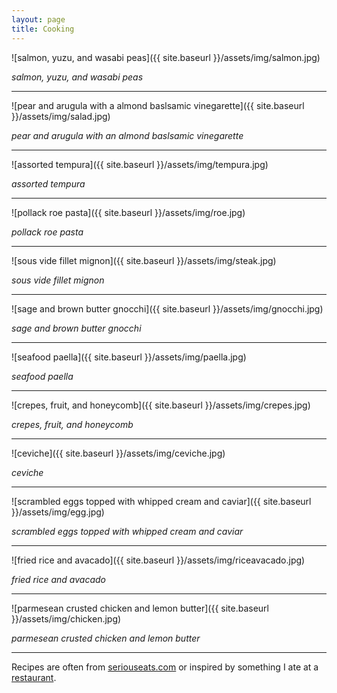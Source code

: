 ```yaml
---
layout: page
title: Cooking
---
```


![salmon, yuzu, and wasabi peas]({{ site.baseurl }}/assets/img/salmon.jpg)

*salmon, yuzu, and wasabi peas*

***

![pear and arugula with a almond baslsamic vinegarette]({{ site.baseurl }}/assets/img/salad.jpg)

*pear and arugula with an almond baslsamic vinegarette*

***

![assorted tempura]({{ site.baseurl }}/assets/img/tempura.jpg)

*assorted tempura*

***

![pollack roe pasta]({{ site.baseurl }}/assets/img/roe.jpg)

*pollack roe pasta*

***

![sous vide fillet mignon]({{ site.baseurl }}/assets/img/steak.jpg)

*sous vide fillet mignon*

***

![sage and brown butter gnocchi]({{ site.baseurl }}/assets/img/gnocchi.jpg)

*sage and brown butter gnocchi*

***

![seafood paella]({{ site.baseurl }}/assets/img/paella.jpg)

*seafood paella*

***

![crepes, fruit, and honeycomb]({{ site.baseurl }}/assets/img/crepes.jpg)

*crepes, fruit, and honeycomb*

***

![ceviche]({{ site.baseurl }}/assets/img/ceviche.jpg)

*ceviche*

***

![scrambled eggs topped with whipped cream and caviar]({{ site.baseurl }}/assets/img/egg.jpg)

*scrambled eggs topped with whipped cream and caviar*

***

![fried rice and avacado]({{ site.baseurl }}/assets/img/riceavacado.jpg)

*fried rice and avacado*

***

![parmesean crusted chicken and lemon butter]({{ site.baseurl }}/assets/img/chicken.jpg)

*parmesean crusted chicken and lemon butter*

***

Recipes are often from [seriouseats.com](http://seriouseats.com) or inspired by something I ate at a [restaurant](https://www.google.com/maps/contrib/100809047057498655953/reviews/@29.5008123,170.1782143,3z/data=!3m1!4b1!4m3!8m2!3m1!1e1).
